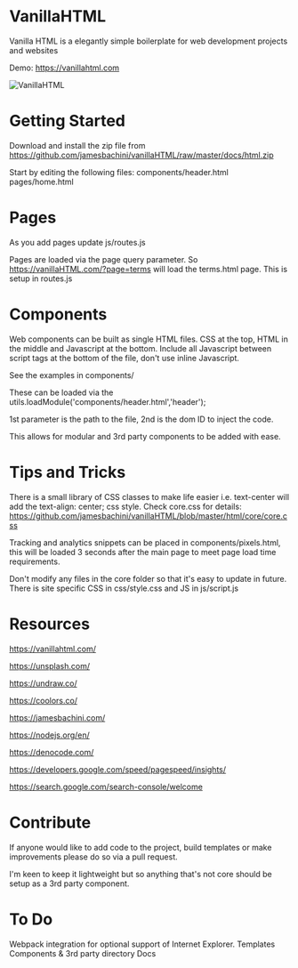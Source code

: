 # VanillaHTML
Vanilla HTML is a elegantly simple boilerplate for web development projects and websites

Demo: https://vanillahtml.com

![VanillaHTML](https://vanillahtml.com/img/promotional/github-banner.jpg)

# Getting Started
Download and install the zip file from https://github.com/jamesbachini/vanillaHTML/raw/master/docs/html.zip

Start by editing the following files:
    components/header.html
    pages/home.html

# Pages
As you add pages update js/routes.js

Pages are loaded via the page query parameter. So https://vanillaHTML.com/?page=terms will load the terms.html page. This is setup in routes.js

# Components
Web components can be built as single HTML files. CSS at the top, HTML in the middle and Javascript at the bottom. Include all Javascript between script tags at the bottom of the file, don't use inline Javascript.

See the examples in components/

These can be loaded via the utils.loadModule('components/header.html','header');

1st parameter is the path to the file, 2nd is the dom ID to inject the code.

This allows for modular and 3rd party components to be added with ease.

# Tips and Tricks
There is a small library of CSS classes to make life easier i.e. text-center will add the text-align: center; css style.
Check core.css for details: https://github.com/jamesbachini/vanillaHTML/blob/master/html/core/core.css

Tracking and analytics snippets can be placed in components/pixels.html, this will be loaded 3 seconds after the main page to meet page load time requirements.

Don't modify any files in the core folder so that it's easy to update in future. There is site specific CSS in css/style.css and JS in js/script.js

# Resources
https://vanillahtml.com/

https://unsplash.com/

https://undraw.co/

https://coolors.co/

https://jamesbachini.com/

https://nodejs.org/en/

https://denocode.com/

https://developers.google.com/speed/pagespeed/insights/

https://search.google.com/search-console/welcome


# Contribute
If anyone would like to add code to the project, build templates or make improvements please do so via a pull request.

I'm keen to keep it lightweight but so anything that's not core should be setup as a 3rd party component.

# To Do
Webpack integration for optional support of Internet Explorer.
Templates
Components & 3rd party directory
Docs
